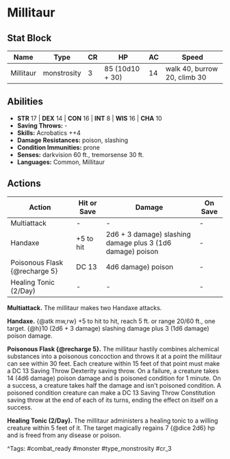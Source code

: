 # Millitaur

## Stat Block

| Name | Type | CR | HP | AC | Speed |
|------|------|----|----|----|-------|
| Millitaur | monstrosity | 3 | 85 (10d10 + 30) | 14 | walk 40, burrow 20, climb 30 |

## Abilities

- **STR** 17 | **DEX** 14 | **CON** 16 | **INT** 8 | **WIS** 16 | **CHA** 10
- **Saving Throws:** -  
- **Skills:** Acrobatics ++4  
- **Damage Resistances:** poison, slashing  
- **Condition Immunities:** prone  
- **Senses:** darkvision 60 ft., tremorsense 30 ft.  
- **Languages:** Common, Millitaur


## Actions

| Action | Hit or Save | Damage | On Save |
|--------|--------------|--------|----------|
| Multiattack | - | - | - |
| Handaxe | +5 to hit | 2d6 + 3 damage) slashing damage plus 3 (1d6 damage) poison | - |
| Poisonous Flask {@recharge 5} | DC 13 | 4d6 damage) poison | - |
| Healing Tonic (2/Day) | - | - | - |

**Multiattack.** The millitaur makes two Handaxe attacks.

**Handaxe.** {@atk mw,rw} +5 to hit to hit, reach 5 ft. or range 20/60 ft., one target. {@h}10 (2d6 + 3 damage) slashing damage plus 3 (1d6 damage) poison damage.

**Poisonous Flask {@recharge 5}.** The millitaur hastily combines alchemical substances into a poisonous concoction and throws it at a point the millitaur can see within 30 feet. Each creature within 15 feet of that point must make a DC 13 Saving Throw Dexterity saving throw. On a failure, a creature takes 14 (4d6 damage) poison damage and is poisoned condition for 1 minute. On a success, a creature takes half the damage and isn't poisoned condition. A poisoned condition creature can make a DC 13 Saving Throw Constitution saving throw at the end of each of its turns, ending the effect on itself on a success.

**Healing Tonic (2/Day).** The millitaur administers a healing tonic to a willing creature within 5 feet of it. The target magically regains 7 {@dice 2d6} hp and is freed from any disease or poison.


^Tags: #combat_ready #monster #type_monstrosity #cr_3